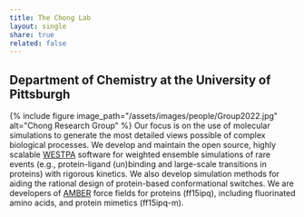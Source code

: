 ```yaml
---
title: The Chong Lab
layout: single
share: true
related: false
---
```

## Department of Chemistry at the University of Pittsburgh


{% include figure image_path="/assets/images/people/Group2022.jpg" alt="Chong Research Group" %}
Our focus is on the use of molecular simulations to generate the most detailed views possible of complex biological processes. We develop and maintain the open source, highly scalable [WESTPA](https://westpa.github.io/westpa) software for weighted ensemble simulations of rare events (e.g., protein-ligand (un)binding and large-scale transitions in proteins) with rigorous kinetics. We also develop simulation methods for aiding the rational design of protein-based conformational switches. We are developers of [AMBER](https://ambermd.org) force fields for proteins (ff15ipq), including fluorinated amino acids, and protein mimetics (ff15ipq-m). 

